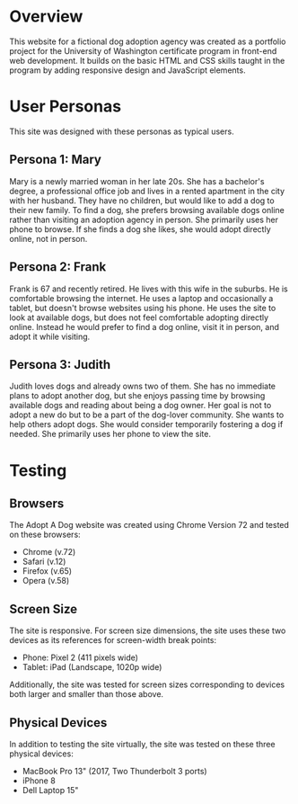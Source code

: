 # Overview

This website for a fictional dog adoption agency was created as a portfolio project for the University of Washington certificate program in front-end web development. It builds on the basic HTML and CSS skills taught in the program by adding responsive design and JavaScript elements.

# User Personas

This site was designed with these personas as typical users.

## Persona 1: Mary

Mary is a newly married woman in her late 20s. She has a bachelor's degree, a professional office job and lives in a rented apartment in the city with her husband. They have no children, but would like to add a dog to their new family. To find a dog, she prefers browsing available dogs online rather than visiting an adoption agency in person. She primarily uses her phone to browse. If she finds a dog she likes, she would adopt directly online, not in person.

## Persona 2: Frank

Frank is 67 and recently retired. He lives with this wife in the suburbs. He is comfortable browsing the internet. He uses a laptop and occasionally a tablet, but doesn't browse websites using his phone. He uses the site to look at available dogs, but does not feel comfortable adopting directly online. Instead he would prefer to find a dog online, visit it in person, and adopt it while visiting.

## Persona 3: Judith

Judith loves dogs and already owns two of them. She has no immediate plans to adopt another dog, but she enjoys passing time by browsing available dogs and reading about being a dog owner. Her goal is not to adopt a new do but to be a part of the dog-lover community. She wants to help others adopt dogs. She would consider temporarily fostering a dog if needed. She primarily uses her phone to view the site.

# Testing

## Browsers

The Adopt A Dog website was created using Chrome Version 72 and tested on these browsers:

* Chrome (v.72)
* Safari (v.12)
* Firefox (v.65)
* Opera (v.58)

## Screen Size

The site is responsive. For screen size dimensions, the site uses these two devices as its references for screen-width break points:

* Phone: Pixel 2 (411 pixels wide)
* Tablet: iPad (Landscape, 1020p wide)

Additionally, the site was tested for screen sizes corresponding to devices both larger and smaller than those above.

## Physical Devices

In addition to testing the site virtually, the site was tested on these three physical devices:

* MacBook Pro 13" (2017, Two Thunderbolt 3 ports)
* iPhone 8
* Dell Laptop 15"

